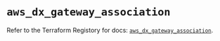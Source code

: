 # `aws_dx_gateway_association`

Refer to the Terraform Registory for docs: [`aws_dx_gateway_association`](https://registry.terraform.io/providers/hashicorp/aws/4.65.0/docs/resources/dx_gateway_association).
